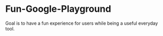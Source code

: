 # Fun-Google-Playground
Goal is to have a fun experience for users while being a useful everyday tool.
